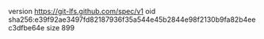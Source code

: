 version https://git-lfs.github.com/spec/v1
oid sha256:e39f92ae3497fd82187936f35a544e45b2844e98f2130b9fa82b4eec3dfbe64e
size 899
